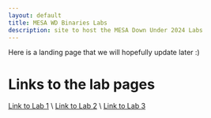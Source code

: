 ```yaml
---
layout: default
title: MESA WD Binaries Labs
description: site to host the MESA Down Under 2024 Labs
---
```


Here is a landing page that we will hopefully update later :)

# Links to the lab pages

[Link to Lab 1](./lab1.html) \\
[Link to Lab 2](./lab2.html) \\
[Link to Lab 3](./lab3.html) 